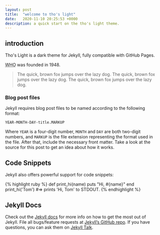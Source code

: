 ```yaml
---
layout: post
title:  "welcome to tho's light"
date:   2020-11-10 20:25:53 +0000
description: a quick start on the tho's light theme.
---
```

## introduction

Tho's Light is a dark theme for Jekyll, fully compatible with GitHub Pages.

<abbr title="World Health Organization">WHO</abbr> was founded in 1948.

<blockquote>
The quick, brown fox jumps over the lazy dog. The quick, brown fox jumps over the lazy dog. The quick, brown fox jumps over the lazy dog. 
</blockquote>

### Blog post files

Jekyll requires blog post files to be named according to the following format:

`YEAR-MONTH-DAY-title.MARKUP`

Where `YEAR` is a four-digit number, `MONTH` and `DAY` are both two-digit numbers, and `MARKUP` is the file extension representing the format used in the file. After that, include the necessary front matter. Take a look at the source for this post to get an idea about how it works.

## Code Snippets

Jekyll also offers powerful support for code snippets:

{% highlight ruby %}
def print_hi(name)
  puts "Hi, #{name}"
end
print_hi('Tom')
#=> prints 'Hi, Tom' to STDOUT.
{% endhighlight %}

## Jekyll Docs

Check out the [Jekyll docs][jekyll-docs] for more info on how to get the most out of Jekyll. File all bugs/feature requests at [Jekyll’s GitHub repo][jekyll-gh]. If you have questions, you can ask them on [Jekyll Talk][jekyll-talk].

[jekyll-docs]: https://jekyllrb.com/docs/home
[jekyll-gh]:   https://github.com/jekyll/jekyll
[jekyll-talk]: https://talk.jekyllrb.com/

